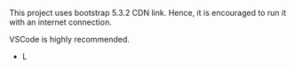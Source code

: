 

This project uses bootstrap 5.3.2 CDN link. Hence, it is encouraged 
to run it with an internet connection. 

VSCode is highly recommended.

- L